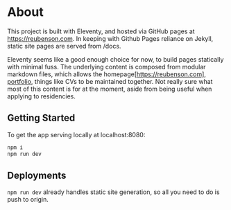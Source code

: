 # About
This project is built with Eleventy, and hosted via GitHub pages at https://reubenson.com. In keeping with Github Pages reliance on Jekyll, static site pages are served from /docs.

Eleventy seems like a good enough choice for now, to build pages statically with minimal fuss. The underlying content is composed from modular markdown files, which allows the homepage[https://reubenson.com], [portfolio](https://reubenson.com/portfolio), things like CVs to be maintained together. Not really sure what most of this content is for at the moment, aside from being useful when applying to residencies.

## Getting Started
To get the app serving locally at localhost:8080:
```bash
npm i
npm run dev
```

## Deployments
`npm run dev` already handles static site generation, so all you need to do is push to origin.
